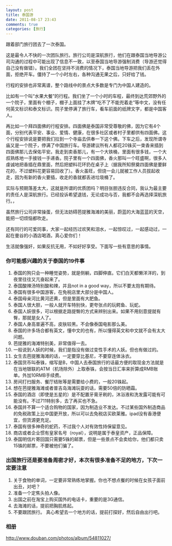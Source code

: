```yaml
---
layout: post
title: 泰国游
date: 2011-08-17 23:43
comments: true
categories: [旅行]
---
```


跟着部门旅行团去了一次泰国。

这是最令人不快的一次团队旅行。旅行公司是深航旅行，他们在跟泰国当地导游公司沟通的过程中可能出现了信息不一致，以至泰国当地导游强制消费（导游还觉得自己没有做错）。我们全团在坚持不消费的情况下，泰国当地导游把我们丢在外面，拒绝开车。僵持了一个小时左右，各种沟通无果之后，只好给了钱。

行程的安排也非常离谱，整个路线中的景点大多数是专门为中国人建造的。

比如有一个叫“水果大餐”的行程。我们坐了一个小时的车程，最终到达荒郊野外的一个院子，里面有个棚子，棚子上面挂了木牌“吃不了不能兜着走”等中文，没有任何英文标识和泰文标识。院子里停满了旅行车，看车前面的纸牌文字，都是中国客人。

再比如一个拜四面佛的行程安排。四面佛是泰国非常受尊敬的佛，因为它有4个面，分别代表平安、事业、爱情、健康，在很多社区或者村子里都供有四面佛。这个行程安排说是要把我们拉到一个寺庙去供奉一下这个佛。下车之后，发现所谓寺庙又是一个院子，停满了中国旅行车。导游建议所有人都花20铢买一束香来插到四面佛那儿去保佑平安。我走到卖香那儿，有一个大铁桶，里面有很多钱，一个大叔熟练地一手接钱一手递香。院子里有一个四面佛，香火那叫一个旺盛啊，很多人虔诚地把香插在鼎里面，然后把塑料花环扔在桌子上（据我所知祭奠四面佛是要鲜花的，不过塑料花更容易回收了）。香火虽旺，但烧一会儿就被工作人员拔起收走，因为有新的香火要插，收走的香就都丢进垃圾桶了。

实际与预期落差太大，这就是所谓的优质团吗？明目张胆违反合同，我认为最主要的责任人是深航旅行。已经投诉希望退钱，无论成功与否，我都不会再选择深航旅行。，

虽然旅行公司非常操蛋，但无法妨碍芭提雅海滩的美丽，蔚蓝的大海蓝蓝的天空，能把一切烦恼都吹走。

还有同行的可爱同事，大家一起经历过欢笑和泪水，一起惊叹过，一起感动过，一起在曼谷的小酒店喝酒，真心爱你们！

生活就像强奸，如果反抗无用，不如好好享受。下面写一些有意思的事情。
<h3>你可能感兴趣的关于泰国的19件事</h3><ol>
	<li>泰国的狗只会一种睡觉姿势，就是侧躺，四脚伸直。它们白天都懒洋洋的，到夜里往往又亢奋起来了。</li>
	<li>泰国酸辣汤特别酸和辣，并且not in a good way，所以不要太抱有期待。</li>
	<li>泰国有很多中国游客，在免税店里大部分是中国人。</li>
	<li>泰国母亲河比黄河还黄，但是里面有大肥鱼。</li>
	<li>泰国人很大胆，一般人就开车特别快，更夸张点的玩鳄鱼、玩蛇。</li>
	<li>泰国人妖很多，可以根据走路提臀的方式来辨别出来。如果不用刻意提就有臀，那就是女人了。</li>
	<li>泰国人身高普遍不高，皮肤较黑。不会像泰国电影那么美。</li>
	<li>泰国的许多场合都有英文，懂中文的也有，所以懂得英文和中文就不会有太大问题。</li>
	<li>芭提雅的海滩特别美，非常值得一去。</li>
	<li>一般说到人妖的时候，我们是指没有做过变性手术的人妖。但也有做过的。</li>
	<li>女生去芭提雅海滩的话，一定要穿比基尼，不要穿连体泳衣。</li>
	<li>泰国货币叫泰铢，缩写是B，中国人去泰国旅行的话最方便的取现金方法就是在当地银联的ATM（机场除外）上取泰铢，会按当日汇率来折算成RMB账单。外加10RMB手续费。</li>
	<li>房间打扫服务、餐厅结账等是需要给小费的，一般20铢起。</li>
	<li>想在芭提雅海滩或者普吉岛海滩玩耍的话，需要50倍的防晒霜。</li>
	<li>泰国的酒店（即使是五星的）是不配置牙膏牙刷的，沐浴液和洗发露可能有可能没有。不过711特别多，去了再买也不急。</li>
	<li>泰国并不算一个适合购物的国家，因为制造业不发达。不过某些国外制造商品的免税政策上比中国更开放，所以可以去免税店买欧莱雅。ipad没有香港便宜，但货源更充足。</li>
	<li>泰国有很多神奇的蛇药，不过我个人对有效性持保留意见。</li>
	<li>商店或者企业惯有皇家名号（royal），说明是属于泰皇资产，正品保障。</li>
	<li>泰国明信片寄回国只需要5铢的邮票，但是一些景点不会卖给你，他们都只卖15铢的邮票，不要被他们骗了。</li></ol><h3>出国旅行还是要准备周密才好，本次有很多准备不足的地方，下次一定要注意</h3><ol>
	<li>关于食物的单词，一定要非常熟练地掌握。你也不想点餐的时候在女孩子面前出丑，对吧？</li>
	<li>准备一个定焦头拍人像。</li>
	<li>出国之前在淘宝上购买国外的电话卡，重要的是3G通信。</li>
	<li>去海滩的话，提前把胸肌练起。</li>
	<li>不要跟团旅行。 真心希望去一个地方的话，提前打探好，然后自由出行吧。</li></ol><h3>相册</h3><a href="http://www.douban.com/photos/album/54811027/">http://www.douban.com/photos/album/54811027/</a>
